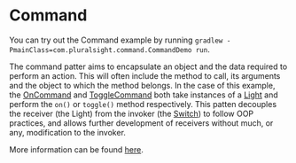 # Command

You can try out the Command example by running `gradlew -PmainClass=com.pluralsight.command.CommandDemo run`.

The command patter aims to encapsulate an object and the data required to perform an action. This will often include the
method to call, its arguments and the object to which the method belongs. In the case of this example, the 
[OnCommand](OnCommand.java) and [ToggleCommand](ToggleCommand.java) both take instances of a [Light](Light.java) and 
perform the `on()` or `toggle()` method respectively. 
This patten decouples the receiver (the Light) from the invoker (the [Switch](Switch.java)) to follow OOP practices, and
allows further development of receivers without much, or any, modification to the invoker.

More information can be found [here](https://www.baeldung.com/java-command-pattern).